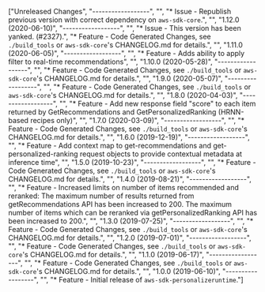 ["Unreleased Changes", "------------------", "", "* Issue - Republish previous version with correct dependency on `aws-sdk-core`.", "", "1.12.0 (2020-06-10)", "------------------", "", "* Issue - This version has been yanked. (#2327).", "* Feature - Code Generated Changes, see `./build_tools` or `aws-sdk-core`'s CHANGELOG.md for details.", "", "1.11.0 (2020-06-05)", "------------------", "", "* Feature - Adds ability to apply filter to real-time recommendations", "", "1.10.0 (2020-05-28)", "------------------", "", "* Feature - Code Generated Changes, see `./build_tools` or `aws-sdk-core`'s CHANGELOG.md for details.", "", "1.9.0 (2020-05-07)", "------------------", "", "* Feature - Code Generated Changes, see `./build_tools` or `aws-sdk-core`'s CHANGELOG.md for details.", "", "1.8.0 (2020-04-03)", "------------------", "", "* Feature - Add new response field \"score\" to each item returned by GetRecommendations and GetPersonalizedRanking (HRNN-based recipes only)", "", "1.7.0 (2020-03-09)", "------------------", "", "* Feature - Code Generated Changes, see `./build_tools` or `aws-sdk-core`'s CHANGELOG.md for details.", "", "1.6.0 (2019-12-19)", "------------------", "", "* Feature - Add context map to get-recommendations and get-personalized-ranking request objects to provide contextual metadata at inference time", "", "1.5.0 (2019-10-23)", "------------------", "", "* Feature - Code Generated Changes, see `./build_tools` or `aws-sdk-core`'s CHANGELOG.md for details.", "", "1.4.0 (2019-08-21)", "------------------", "", "* Feature - Increased limits on number of items recommended and reranked: The maximum number of results returned from getRecommendations API has been increased to 200. The maximum number of items which can be reranked via getPersonalizedRanking API has been increased to 200.", "", "1.3.0 (2019-07-25)", "------------------", "", "* Feature - Code Generated Changes, see `./build_tools` or `aws-sdk-core`'s CHANGELOG.md for details.", "", "1.2.0 (2019-07-01)", "------------------", "", "* Feature - Code Generated Changes, see `./build_tools` or `aws-sdk-core`'s CHANGELOG.md for details.", "", "1.1.0 (2019-06-17)", "------------------", "", "* Feature - Code Generated Changes, see `./build_tools` or `aws-sdk-core`'s CHANGELOG.md for details.", "", "1.0.0 (2019-06-10)", "------------------", "", "* Feature - Initial release of `aws-sdk-personalizeruntime`."]